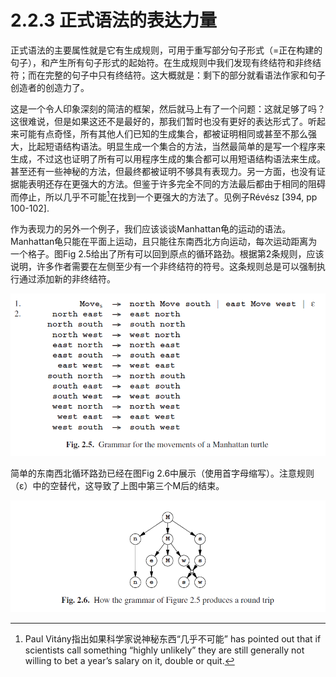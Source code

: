# 2.2.3 正式语法的表达力量

正式语法的主要属性就是它有生成规则，可用于重写部分句子形式（=正在构建的句子），和产生所有句子形式的起始符。在生成规则中我们发现有终结符和非终结符；而在完整的句子中只有终结符。这大概就是：剩下的部分就看语法作家和句子创造者的创造力了。

这是一个令人印象深刻的简洁的框架，然后就马上有了一个问题：这就足够了吗？这很难说，但是如果这还不是最好的，那我们暂时也没有更好的表达形式了。听起来可能有点奇怪，所有其他人们已知的生成集合，都被证明相同或甚至不那么强大，比起短语结构语法。明显生成一个集合的方法，当然最简单的是写一个程序来生成，不过这也证明了所有可以用程序生成的集合都可以用短语结构语法来生成。甚至还有一些神秘的方法，但最终都被证明不够具有表现力。另一方面，也没有证据能表明还存在更强大的方法。但鉴于许多完全不同的方法最后都由于相同的阻碍而停止，所以几乎不可能[^1]在找到一个更强大的方法了。见例子Révész [394, pp 100-102].

作为表现力的另外一个例子，我们应该谈谈Manhattan龟的运动的语法。 Manhattan龟只能在平面上运动，且只能往东南西北方向运动，每次运动距离为一个格子。图Fig 2.5给出了所有可以回到原点的循环路劲。根据第2条规则，应该说明，许多作者需要在左侧至少有一个非终结符的符号。这条规则总是可以强制执行通过添加新的非终结符。

![Fig 2.5](../../img/2.2.3_1-Fig.2.5.png)

简单的东南西北循环路劲已经在图Fig 2.6中展示（使用首字母缩写）。注意规则（ε）中的空替代，这导致了上图中第三个M后的结束。

![Fig 2.6](../../img/2.2.3_2-Fig.2.6.png)

[^1]:Paul Vitány指出如果科学家说神秘东西“几乎不可能” has pointed out that if scientists call something “highly unlikely” they are still generally not willing to bet a year’s salary on it, double or quit.